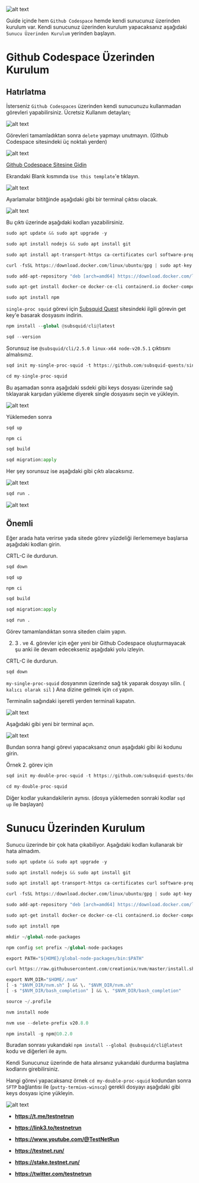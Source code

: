 ![alt text](https://i.hizliresim.com/ea13mj8.png)

Guide içinde hem `Github Codespace` hemde kendi sunucunuz üzerinden kurulum var. Kendi sunucunuz üzerinden kurulum yapacaksanız aşağıdaki `Sunucu Üzerinden Kurulum` yerinden başlayın.


# Github Codespace Üzerinden Kurulum

## Hatırlatma
İsterseniz `Github Codespaces` üzerinden kendi sunucunuzu kullanmadan görevleri yapabilirsiniz. Ücretsiz Kullanım detayları;


![alt text](https://i.hizliresim.com/6uw6f92.png)

Görevleri tamamladıktan sonra `delete` yapmayı unutmayın. (Github Codespace sitesindeki üç noktalı yerden)

![alt text](https://i.hizliresim.com/s0fav51.png)

<a href="https://github.com/codespaces">Github Codespace Sitesine Gidin</a>

Ekrandaki Blank kısmında `Use this template`'e tıklayın.

![alt text](https://i.hizliresim.com/cfgq9od.png)

Ayarlamalar bititğinde aşağıdaki gibi bir terminal çıktısı olacak. 

![alt text](https://i.hizliresim.com/ok517ng.png)

Bu çıktı üzerinde aşağıdaki kodları yazabilirsiniz.

```python
sudo apt update && sudo apt upgrade -y
```

```python
sudo apt install nodejs && sudo apt install git
```

```python
sudo apt install apt-transport-https ca-certificates curl software-properties-common -y
```

```python
curl -fsSL https://download.docker.com/linux/ubuntu/gpg | sudo apt-key add -
```

```python
sudo add-apt-repository "deb [arch=amd64] https://download.docker.com/linux/ubuntu focal stable"
```

```python
sudo apt-get install docker-ce docker-ce-cli containerd.io docker-compose-plugin -y
```

```python
sudo apt install npm
```

`single-proc squid` görevi için <a href="https://app.subsquid.io/quests">Subsquid Quest</a>  sitesindeki ilgili görevin get key'e basarak dosyasını indirin.

```python
npm install --global @subsquid/cli@latest
```

```python
sqd --version
```

Sorunsuz ise `@subsquid/cli/2.5.0 linux-x64 node-v20.5.1` çıktısını almalısınız.

```python
sqd init my-single-proc-squid -t https://github.com/subsquid-quests/single-chain-squid
```

```python
cd my-single-proc-squid
```


Bu aşamadan sonra aşağıdaki ssdeki gibi keys dosyası üzerinde sağ tıklayarak karşıdan yükleme diyerek single dosyasını seçin ve yükleyin.

![alt text](https://i.hizliresim.com/mxk80i0.png)

Yüklemeden sonra 

```python
sqd up
```

```python
npm ci
```

```python
sqd build
```

```python
sqd migration:apply
```
Her şey sorunsuz ise aşağıdaki gibi çıktı alacaksınız.

![alt text](https://i.hizliresim.com/se9p2x3.png)

```python
sqd run .
```
![alt text](https://i.hizliresim.com/mjaqwgp.png)

## Önemli
Eğer arada hata verirse yada sitede görev yüzdeliği ilerlememeye başlarsa aşağıdaki kodları girin.

CRTL-C ile durdurun.

```python
sqd down
```

```python
sqd up
```

```python
npm ci
```

```python
sqd build
```

```python
sqd migration:apply
```

```python
sqd run .
```

Görev tamamlandıktan sonra siteden claim yapın.

2. 3 . ve 4. görevler için eğer yeni bir Github Codespace oluşturmayacak şu anki ile devam edecekseniz aşağıdaki yolu izleyin.
  
CRTL-C ile durdurun.

```python
sqd down
```
`my-single-proc-squid` dosyanının üzerinde sağ tık yaparak dosyayı silin. ( `kalıcı olarak sil` ) 
Ana dizine gelmek için `cd` yapın.

Terminalin sağındaki işeretli yerden terminali kapatın.

![alt text](https://i.hizliresim.com/1smtqu3.png)

Aşağıdaki gibi yeni bir terminal açın. 

![alt text](https://i.hizliresim.com/k0m53t4.png)


Bundan sonra hangi görevi yapacaksanız onun aşağıdaki gibi iki kodunu girin.

Örnek 2. görev için 

```python
sqd init my-double-proc-squid -t https://github.com/subsquid-quests/double-chain-squid
```

```python
cd my-double-proc-squid
```

Diğer kodlar yukarıdakilerin aynısı. (dosya yüklemeden sonraki kodlar `sqd up` ile başlayan)



# Sunucu Üzerinden Kurulum


Sunucu üzerinde bir çok hata çıkabiliyor. Aşağıdaki kodları kullanarak bir hata almadım.

```python
sudo apt update && sudo apt upgrade -y
```

```python
sudo apt install nodejs && sudo apt install git
```

```python
sudo apt install apt-transport-https ca-certificates curl software-properties-common -y
```

```python
curl -fsSL https://download.docker.com/linux/ubuntu/gpg | sudo apt-key add -
```

```python
sudo add-apt-repository "deb [arch=amd64] https://download.docker.com/linux/ubuntu focal stable"
```

```python
sudo apt-get install docker-ce docker-ce-cli containerd.io docker-compose-plugin -y
```

```python
sudo apt install npm
```

```python
mkdir ~/global-node-packages
```

```python
npm config set prefix ~/global-node-packages
```

```python
export PATH="${HOME}/global-node-packages/bin:$PATH"
```

```python
curl https://raw.githubusercontent.com/creationix/nvm/master/install.sh | bash
```

```python
export NVM_DIR="$HOME/.nvm"
[ -s "$NVM_DIR/nvm.sh" ] && \. "$NVM_DIR/nvm.sh"
[ -s "$NVM_DIR/bash_completion" ] && \. "$NVM_DIR/bash_completion"
```

```python
source ~/.profile
```

```python
nvm install node
```

```python
nvm use --delete-prefix v20.8.0
```

```python
npm install -g npm@10.2.0
```

Buradan sonrası yukarıdaki  `npm install --global @subsquid/cli@latest` kodu ve diğerleri ile aynı.

Kendi Sunucunuz üzerinde de hata alırsanız yukarıdaki durdurma başlatma kodlarını girebilirsiniz.

Hangi görevi yapacaksanız örnek `cd my-double-proc-squid` kodundan sonra `SFTP` bağlantısı ile (`putty-termius-winscp`) gerekli dosyayı aşağıdaki gibi keys dosyası içine yükleyin.

![alt text](https://i.hizliresim.com/fn92koo.png)


- **https://t.me/testnetrun**

- **https://link3.to/testnetrun**

- **https://www.youtube.com/@TestNetRun**

- **https://testnet.run/**

- **https://stake.testnet.run/**

- **https://twitter.com/testnetrun**






